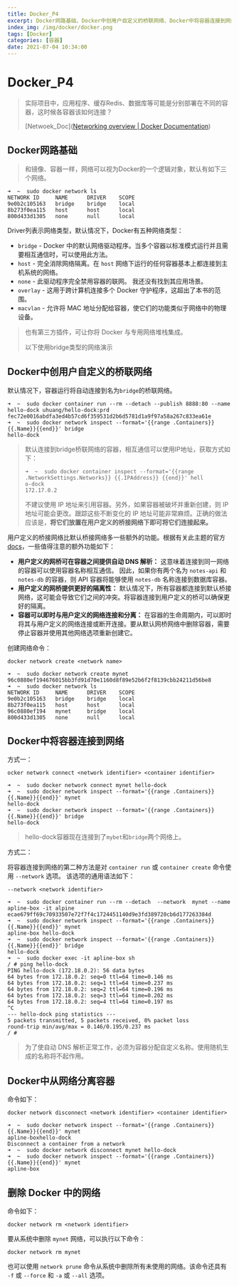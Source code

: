 ```yaml
---
title: Docker_P4
excerpt: Docker网路基础、Docker中创用户自定义的桥联网络、Docker中将容器连接到网络、Docker中从网络分离容器、删除 Docker 中的网络
index_img: /img/docker/docker.png
tags: [Docker]
categories: [容器]
date: 2021-07-04 10:34:00
---
```


# Docker_P4

>实际项目中，应用程序、缓存Redis、数据库等可能是分别部署在不同的容器，这时候各容器该如何连接？
>
>[Netwoek_Doc]([Networking overview | Docker Documentation](https://docs.docker.com/network/))

## Docker网路基础

> 和镜像、容器一样，网络可以视为Docker的一个逻辑对象，默认有如下三个网络。

```shell
➜  ~  sudo docker network ls
NETWORK ID     NAME      DRIVER    SCOPE
9e0b2c105163   bridge    bridge    local
8b273f0ea115   host      host      local
800d433d1305   none      null      local
```

Driver列表示网络类型，默认情况下，Docker有五种网络类型：

- `bridge` - Docker 中的默认网络驱动程序。当多个容器以标准模式运行并且需要相互通信时，可以使用此方法。
- `host` - 完全消除网络隔离。在 `host` 网络下运行的任何容器基本上都连接到主机系统的网络。
- `none` - 此驱动程序完全禁用容器的联网。 我还没有找到其应用场景。
- `overlay` - 这用于跨计算机连接多个 Docker 守护程序，这超出了本书的范围。
- `macvlan` - 允许将 MAC 地址分配给容器，使它们的功能类似于网络中的物理设备。

> 也有第三方插件，可让你将 Docker 与专用网络堆栈集成。
>
> 以下使用bridge类型的网络演示

## Docker中创用户自定义的桥联网络

默认情况下，容器运行将自动连接到名为`bridge`的桥联网络。

```shell
➜  ~  sudo docker container run --rm --detach --publish 8888:80 --name hello-dock uhuang/hello-dock:prd
fec72e0016abdfa3ed4b57cd6f359531d2b6d5781d1a9f97a58a267c833ea61e
➜  ~  sudo docker network inspect --format='{{range .Containers}}{{.Name}}{{end}}' bridge
hello-dock
```

>默认连接到bridge桥联网络的容器，相互通信可以使用IP地址，获取方式如下：
>
>```shell
>➜  ~  sudo docker container inspect --format='{{range .NetworkSettings.Networks}} {{.IPAddress}} {{end}}' hell
>o-dock
> 172.17.0.2
>```
>
>不建议使用 IP 地址来引用容器。另外，如果容器被破坏并重新创建，则 IP 地址可能会更改。跟踪这些不断变化的 IP 地址可能非常麻烦。正确的做法应该是，**将它们放置在用户定义的桥接网络下即可将它们连接起来。**

用户定义的桥接网络比默认桥接网络多一些额外的功能。根据有关此主题的官方 [docs](https://docs.docker.com/network/bridge/#differences-between-user-defined-bridges-and-the-default-bridge)，一些值得注意的额外功能如下：

- **用户定义的网桥可在容器之间提供自动 DNS 解析：** 这意味着连接到同一网络的容器可以使用容器名称相互通信。 因此，如果你有两个名为 `notes-api` 和 `notes-db` 的容器，则 API 容器将能够使用 `notes-db` 名称连接到数据库容器。
- **用户定义的网桥提供更好的隔离性：** 默认情况下，所有容器都连接到默认桥接网络，这可能会导致它们之间的冲突。将容器连接到用户定义的桥可以确保更好的隔离。
- **容器可以即时与用户定义的网络连接和分离：** 在容器的生命周期内，可以即时将其与用户定义的网络连接或断开连接。要从默认网桥网络中删除容器，需要停止容器并使用其他网络选项重新创建它。

创建网络命令：

```shell
docker network create <network name>
```

```shell
➜  ~  sudo docker network create mynet
96c0880ef194676015bb3fd91d70e1160d8f89e52b6f2f8139cbb24211d56be8
➜  ~  sudo docker network ls
NETWORK ID     NAME      DRIVER    SCOPE
9e0b2c105163   bridge    bridge    local
8b273f0ea115   host      host      local
96c0880ef194   mynet     bridge    local
800d433d1305   none      null      local
```

## Docker中将容器连接到网络

方式一：

```shell
ocker network connect <network identifier> <container identifier>
```

```shell
➜  ~  sudo docker network connect mynet hello-dock
➜  ~  sudo docker network inspect --format='{{range .Containers}}{{.Name}}{{end}}' mynet
hello-dock
➜  ~  sudo docker network inspect --format='{{range .Containers}}{{.Name}}{{end}}' bridge
hello-dock
```

>hello-dock容器现在连接到了`mybet`和`bridge`两个网络上。

方式二：

将容器连接到网络的第二种方法是对 `container run` 或 `container create` 命令使用 `--network` 选项。 该选项的通用语法如下：

```shell
--network <network identifier>
```

```shell
➜  ~  sudo docker container run --rm --detach  --network  mynet --name apline-box -it alpine
ecae679ff69c70933507e72f7f4c1724451140d9e3fd389720cb6d177263384d
➜  ~  sudo docker network inspect --format='{{range .Containers}}{{.Name}}{{end}}' mynet
apline-box hello-dock
➜  ~  sudo docker network inspect --format='{{range .Containers}}{{.Name}}{{end}}' bridge
hello-dock
➜  ~  sudo docker exec -it apline-box sh
/ # ping hello-dock
PING hello-dock (172.18.0.2): 56 data bytes
64 bytes from 172.18.0.2: seq=0 ttl=64 time=0.146 ms
64 bytes from 172.18.0.2: seq=1 ttl=64 time=0.237 ms
64 bytes from 172.18.0.2: seq=2 ttl=64 time=0.196 ms
64 bytes from 172.18.0.2: seq=3 ttl=64 time=0.202 ms
64 bytes from 172.18.0.2: seq=4 ttl=64 time=0.197 ms
^C
--- hello-dock ping statistics ---
5 packets transmitted, 5 packets received, 0% packet loss
round-trip min/avg/max = 0.146/0.195/0.237 ms
/ #
```

>为了使自动 DNS 解析正常工作，必须为容器分配自定义名称。使用随机生成的名称将不起作用。

## Docker中从网络分离容器

命令如下：

```shell
docker network disconnect <network identifier> <container identifier>
```

```shell
➜  ~  sudo docker network inspect --format='{{range .Containers}}{{.Name}}{{end}}' mynet
apline-boxhello-dock
Disconnect a container from a network
➜  ~  sudo docker network disconnect mynet hello-dock
➜  ~  sudo docker network inspect --format='{{range .Containers}}{{.Name}}{{end}}' mynet
apline-box
```

## 删除 Docker 中的网络

命令如下：

```shell
docker network rm <network identifier>
```

要从系统中删除 `mynet` 网络，可以执行以下命令：

```shell
docker network rm mynet
```

也可以使用 `network prune` 命令从系统中删除所有未使用的网络。该命令还具有 `-f` 或 `--force` 和 `-a` 或 `--all` 选项。

